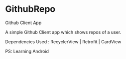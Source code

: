 # GithubRepo
Github Client App

A simple Github Client app which shows repos of a user.

Dependencies Used : RecyclerView | Retrofit | CardView

PS: Learning Android
